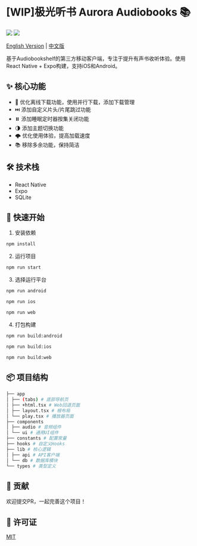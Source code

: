 # [WIP]极光听书 Aurora Audiobooks 📚

[![][license-badge]][license-url] 
[![][expoversion-badge]][expoversion-url]

[license-badge]: https://img.shields.io/github/license/ylzon/aurora-audiobooks?style=flat-square
[license-url]: LICENSE
[expoversion-badge]: https://img.shields.io/badge/Expo-52.0.28-blue.svg?style=flat-square
[expoversion-url]: https://expo.dev/

[English Version](README.en.md) | [中文版](README.md)

基于Audiobookshelf的第三方移动客户端，专注于提升有声书收听体验。使用React Native + Expo构建，支持iOS和Android。

## ✨ 核心功能
- 🚀 优化离线下载功能，使用并行下载，添加下载管理
- ⏭️ 添加自定义片头/片尾跳过功能
- ⏸️ 添加睡眠定时器按集关闭功能
- 🌗 添加主题切换功能
- 🌩 优化使用体验，提高加载速度
- 📚 移除多余功能，保持简洁

## 🛠️ 技术栈
- React Native
- Expo
- SQLite

## 🚀 快速开始

1. 安装依赖
```bash
npm install
```
2. 运行项目
```bash
npm run start
```
3. 选择运行平台
```bash
npm run android
```
```bash
npm run ios
```
```bash
npm run web
```
4. 打包构建
```bash
npm run build:android
```
```bash
npm run build:ios
```
```bash
npm run build:web
```

## 📦 项目结构
```bash
├── app
│ ├── (tabs) # 底部导航页
│ ├── +html.tsx # Web回退页面
│ ├── layout.tsx # 根布局
│ └── play.tsx # 播放器页面
├── components
│ ├── audio # 音频组件
│ └── ui # 通用UI组件
├── constants # 配置常量
├── hooks # 自定义Hooks
├── lib # 核心逻辑
│ ├── api # API客户端
│ └── db # 数据库模块
└── types # 类型定义
```

## 🤝 贡献
欢迎提交PR，一起完善这个项目！

## 📝 许可证
[MIT](LICENSE)
